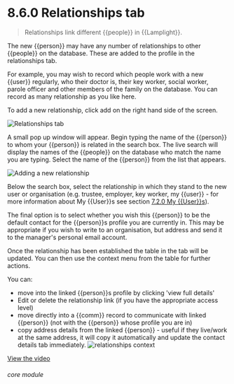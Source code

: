 # 8.6.0    Relationships tab

> Relationships link different {{people}} in {{Lamplight}}. 

The new {{person}} may have any number of relationships to other {{people}} on the database. These are added to the profile in the relationships tab. 

For example, you may wish to record which people work with a new {{user}} regularly, who their doctor is, their key worker, social worker, parole officer and other members of the family on the database. You can record as many relationship as you like here.

To add a new relationship, click add on the right hand side of the screen.

![Relationships tab]({{imgpath}}47a.png)

A small pop up window will appear. Begin typing the name of the {{person}} to whom your {{person}} is related in the search box. The live search will display the names of the {{people}} on the database who match the name you are typing. Select the name of the {{person}} from the list that appears.

![Adding a new relationship]({{imgpath}}47b.png)

Below the search box, select the relationship in which they stand to the new user or organisation (e.g. trustee, employer, key worker, my {{user}} - for more information about My {{User}}s see section [7.2.0  My {{User}}s](/help/index/v/{{version}}/p/7.2.0)).

The final option is to select whether you wish this {{person}} to be the default contact for the {{person}}s profile you are currently in. This may be appropriate if you wish to write to an organisation, but address and send it to the manager's personal email account.

Once the relationship has been established the table in the tab will be updated. You can then use the context menu from the table for further actions.

You can:

  * move into the linked {{person}}s profile by clicking 'view full details'
  * Edit or delete the relationship link (if you have the appropriate access level)
  * move directly into a {{comm}} record to communicate with linked {{person}} (not with the {{person}} whose profile you are in)
  * copy address details from the linked {{person}} - useful if they live/work at the same address, it will copy it automatically and update the contact details tab immediately.
![relationships context]({{imgpath}}47c.png) 

[View the video](/help/video/id/14)
###### core module

